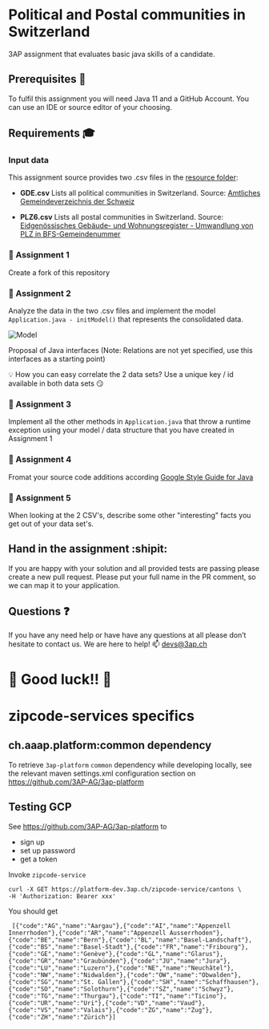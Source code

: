 # Political and Postal communities in Switzerland
3AP assignment that evaluates basic java skills of a candidate.

##  Prerequisites :school_satchel:
To fulfil this assignment you will need Java 11 and a GitHub Account. You can use an IDE or source editor of your choosing.

## Requirements :mortar_board:
### Input data
This assignment source provides two .csv files in the [resource folder](src/main/resources/):
* __GDE.csv__
Lists all political communities in Switzerland.
Source: [Amtliches Gemeindeverzeichnis der Schweiz](https://www.bfs.admin.ch/bfs/de/home/grundlagen/agvch.html) 

* __PLZ6.csv__
Lists all postal communities in Switzerland.
Source: [Eidgenössisches Gebäude- und Wohnungsregister - Umwandlung von PLZ in BFS-Gemeindenummer](https://www.bfs.admin.ch/bfs/de/home/grundlagen/agvch/gwr-korrespondenztabelle.assetdetail.7226419.html) 

### :memo: Assignment 1
Create a fork of this repository

### :memo: Assignment 2
Analyze the data in the two .csv files and implement the model ``Application.java - initModel()`` that represents the consolidated data.

![Model](model.png)

Proposal of Java interfaces (Note: Relations are not yet specified, use this interfaces as a starting point)

:bulb: How you can easy correlate the 2 data sets? Use a unique key / id available in both data sets :smirk:

### :memo: Assignment 3
Implement all the other methods in ``Application.java`` that throw a runtime exception using your model / data structure that you have created in Assignment 1

### :memo: Assignment 4
Fromat your source code additions according [Google Style Guide for Java](https://github.com/google/styleguide)

### :memo: Assignment 5
When looking at the 2 CSV's, describe some other "interesting" facts you get out of your data set's.

## Hand in the assignment :shipit:
If you are happy with your solution and all provided tests are passing please create a new pull request. Please put your full name in the PR comment, so we can map it to your application.


## Questions :question:
If you have any need help or have have any questions at all please don’t hesitate to contact us. We are here to help! :mailbox: <devs@3ap.ch>

# :tada: Good luck!! :tada:

# zipcode-services specifics
## ch.aaap.platform:common dependency 
To retrieve ```3ap-platform``` ```common``` dependency while developing locally, see the relevant maven settings.xml configuration section on https://github.com/3AP-AG/3ap-platform
## Testing GCP
See https://github.com/3AP-AG/3ap-platform to 
* sign up
* set up password
* get a token

Invoke ```zipcode-service```
```
curl -X GET https://platform-dev.3ap.ch/zipcode-service/cantons \
-H 'Authorization: Bearer xxx'
```
You should get
```
 [{"code":"AG","name":"Aargau"},{"code":"AI","name":"Appenzell Innerrhoden"},{"code":"AR","name":"Appenzell Ausserrhoden"},{"code":"BE","name":"Bern"},{"code":"BL","name":"Basel-Landschaft"},{"code":"BS","name":"Basel-Stadt"},{"code":"FR","name":"Fribourg"},{"code":"GE","name":"Genève"},{"code":"GL","name":"Glarus"},{"code":"GR","name":"Graubünden"},{"code":"JU","name":"Jura"},{"code":"LU","name":"Luzern"},{"code":"NE","name":"Neuchâtel"},{"code":"NW","name":"Nidwalden"},{"code":"OW","name":"Obwalden"},{"code":"SG","name":"St. Gallen"},{"code":"SH","name":"Schaffhausen"},{"code":"SO","name":"Solothurn"},{"code":"SZ","name":"Schwyz"},{"code":"TG","name":"Thurgau"},{"code":"TI","name":"Ticino"},{"code":"UR","name":"Uri"},{"code":"VD","name":"Vaud"},{"code":"VS","name":"Valais"},{"code":"ZG","name":"Zug"},{"code":"ZH","name":"Zürich"}]
```
